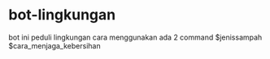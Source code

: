 # bot-lingkungan
bot ini peduli lingkungan
cara menggunakan ada 2 command
$jenissampah
$cara_menjaga_kebersihan
